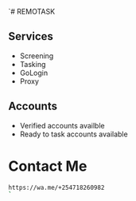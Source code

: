 
`# REMOTASK
## Services
- Screening
- Tasking
- GoLogin
- Proxy


## Accounts
- Verified accounts availble
- Ready to task accounts available

# Contact Me
```bash
https://wa.me/+254718260982
`




